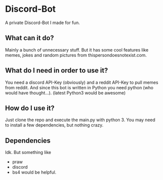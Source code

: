 # Discord-Bot
A private Discord-Bot I made for fun.

## What can it do?
Mainly a bunch of unnecessary stuff.
But it has some cool features like memes, jokes and random pictures from thispersondoesnotexist.com.

## What do I need in order to use it?
You need a discord API-Key (obviously) and a reddit API-Key to pull memes from reddit. And since this bot is written in Python you need python (who would have thought...). (latest Python3 would be awesome)

## How do I use it?
Just clone the repo and execute the main.py with python 3. You may need to install a few dependencies, but nothing crazy.

## Dependencies
Idk. But something like
- praw
- discord
- bs4
would be helpful.
